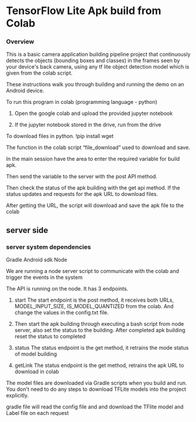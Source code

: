 # TensorFlow Lite Apk build from Colab

### Overview

This is a basic camera application building pipeline project that continuously detects the objects (bounding boxes and
classes) in the frames seen by your device's back camera, using any tf lite object detection model which is given from the colab script.

These instructions walk you through building and running the demo on an Android device.

To run this program in colab (programming language - python)

1) Open the google colab and upload the provided jupyter notebook 

2) If the jupyter notebook stored in the drive, run from the drive 

To download files in python.
!pip install wget

The function in the colab script “file_download”  used to download and save.

In the main session have the area to enter the required variable for build apk.

Then send the variable to the server with the post API method.

Then check the status of the apk building with the get api method. If the status updates and requests for the apk URL to download files.
 
After getting the URL, the script will download and save the apk file to the colab

## server side 

### server system dependencies
Gradle
Android sdk 
Node 


We are running a node server script to communicate with the colab and trigger the events in the system

The API is running on the node. It has 3 endpoints.

1) start 
The start endpoint is the post method, it receives both URLs, MODEL_INPUT_SIZE, IS_MODEL_QUANTIZED from the colab. And change the values in the config.txt file. 
2) Then start the apk building through executing a bash script from node server, also set the status to the building. After completed apk building reset the status to completed

3) status 
The status endpoint is the get method, it retrains the mode status of model building 

4) getLink
The status endpoint is the get method, retrains the apk URL to download in colab



The model files are downloaded via Gradle scripts when you build and run. You
don't need to do any steps to download TFLite models into the project
explicitly.

gradle file will read the config file and and download the TFlite model and Label file on each request 



